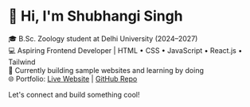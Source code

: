 # 👋 Hi, I'm Shubhangi Singh

🎓 B.Sc. Zoology student at Delhi University (2024–2027)  
💻 Aspiring Frontend Developer | HTML • CSS • JavaScript • React.js • Tailwind  
🧪 Currently building sample websites and learning by doing  
🌐 Portfolio: [Live Website](https://shubhangisin8989-samplewebsite.netlify.app/) | [GitHub Repo](https://github.com/Shubhangisin8989/Sample_Website)  

Let's connect and build something cool!
